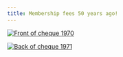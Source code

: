 ```yaml
---
title: Membership fees 50 years ago!
---
```


[![Front of cheque 1970][front]][front]

[![Back of cheque 1971][back]][back]

[front]: <{% link /assets/images/DRAFT-cheque1.webp %}>
[back]: <{% link /assets/images/DRAFT-cheque2.webp %}>
